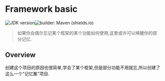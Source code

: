 # Framework basic

![JDK version](https://img.shields.io/badge/JDK-1.8-green)![builder: Maven (shields.io)](https://img.shields.io/badge/builder-Maven-red)

> 如果你会偶尔忘记某个框架的某个功能如何使用,这里或许可以唤醒你的部分记忆.



## Overview

创建这个项目的原因也很简单,学会了某个框架,但是部分功能不用就忘,所以创建了这么一个"记忆集"项目.
